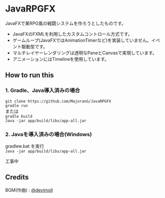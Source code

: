 # JavaRPGFX
JavaFXで某RPG風の戦闘システムを作ろうとしたものです。

- JavaFXのFXMLを利用したカスタムコントロール方式です。
- ゲームループ(JavaFXではAnimationTimerなど)を実装していません。イベント駆動型です。
- マルチレイヤーレンダリングは透明なPaneとCanvasで実現しています。
- アニメーションにはTimelineを使用しています。

## How to run this
### 1. Gradle、Java導入済みの場合
`git clone https://github.com/MajoranG/JavaRPGFX`  
`gradle run`  
または  
`gradle build`  
`Java -jar app/build/libs/app-all.jar`  

### 2. Javaを導入済みの場合(Windows)
gradlew.bat を実行  
`Java -jar app/build/libs/app-all.jar`  

工事中

## Credits
BGM(作曲) : [@devimoll](https://github.com/devimoll)